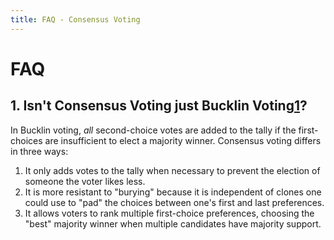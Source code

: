 ```yaml
---
title: FAQ - Consensus Voting
---
```


FAQ
=====

## 1. Isn't Consensus Voting just Bucklin Voting[1]?

In Bucklin voting, *all* second-choice votes are added to the tally if the first-choices are insufficient to elect a majority winner. Consensus voting differs in three ways:

1. It only adds votes to the tally when necessary to prevent the election of someone the voter likes less.
2. It is more resistant to "burying" because it is independent of clones one could use to "pad" the choices between one's first and last preferences.
3. It allows voters to rank multiple first-choice preferences, choosing the "best" majority winner when multiple candidates have majority support.

[1]:https://electology.org/bucklin-voting
